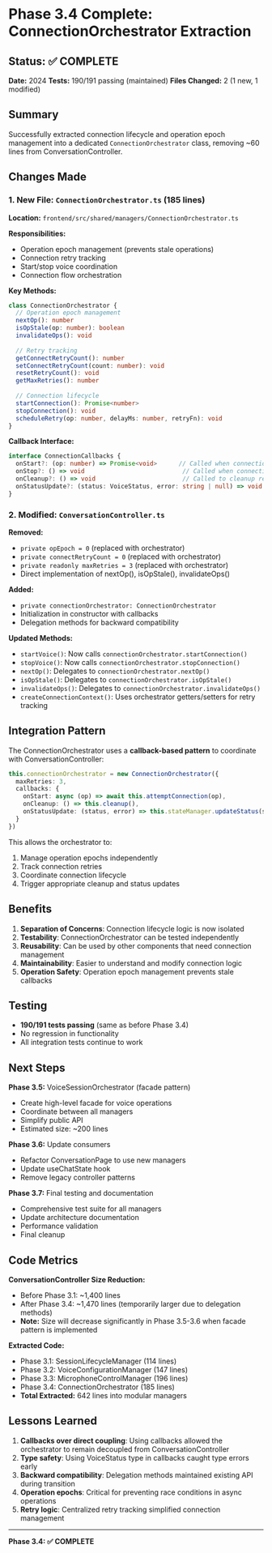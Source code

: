 # Phase 3.4 Complete: ConnectionOrchestrator Extraction

## Status: ✅ COMPLETE

**Date:** 2024
**Tests:** 190/191 passing (maintained)
**Files Changed:** 2 (1 new, 1 modified)

## Summary

Successfully extracted connection lifecycle and operation epoch management into a dedicated `ConnectionOrchestrator` class, removing ~60 lines from ConversationController.

## Changes Made

### 1. New File: `ConnectionOrchestrator.ts` (185 lines)

**Location:** `frontend/src/shared/managers/ConnectionOrchestrator.ts`

**Responsibilities:**
- Operation epoch management (prevents stale operations)
- Connection retry tracking
- Start/stop voice coordination
- Connection flow orchestration

**Key Methods:**
```typescript
class ConnectionOrchestrator {
  // Operation epoch management
  nextOp(): number
  isOpStale(op: number): boolean
  invalidateOps(): void
  
  // Retry tracking
  getConnectRetryCount(): number
  setConnectRetryCount(count: number): void
  resetRetryCount(): void
  getMaxRetries(): number
  
  // Connection lifecycle
  startConnection(): Promise<number>
  stopConnection(): void
  scheduleRetry(op: number, delayMs: number, retryFn): void
}
```

**Callback Interface:**
```typescript
interface ConnectionCallbacks {
  onStart?: (op: number) => Promise<void>      // Called when connection starts
  onStop?: () => void                           // Called when connection stops
  onCleanup?: () => void                        // Called to cleanup resources
  onStatusUpdate?: (status: VoiceStatus, error: string | null) => void
}
```

### 2. Modified: `ConversationController.ts`

**Removed:**
- `private opEpoch = 0` (replaced with orchestrator)
- `private connectRetryCount = 0` (replaced with orchestrator)
- `private readonly maxRetries = 3` (replaced with orchestrator)
- Direct implementation of nextOp(), isOpStale(), invalidateOps()

**Added:**
- `private connectionOrchestrator: ConnectionOrchestrator`
- Initialization in constructor with callbacks
- Delegation methods for backward compatibility

**Updated Methods:**
- `startVoice()`: Now calls `connectionOrchestrator.startConnection()`
- `stopVoice()`: Now calls `connectionOrchestrator.stopConnection()`
- `nextOp()`: Delegates to `connectionOrchestrator.nextOp()`
- `isOpStale()`: Delegates to `connectionOrchestrator.isOpStale()`
- `invalidateOps()`: Delegates to `connectionOrchestrator.invalidateOps()`
- `createConnectionContext()`: Uses orchestrator getters/setters for retry tracking

## Integration Pattern

The ConnectionOrchestrator uses a **callback-based pattern** to coordinate with ConversationController:

```typescript
this.connectionOrchestrator = new ConnectionOrchestrator({
  maxRetries: 3,
  callbacks: {
    onStart: async (op) => await this.attemptConnection(op),
    onCleanup: () => this.cleanup(),
    onStatusUpdate: (status, error) => this.stateManager.updateStatus(status, error)
  }
})
```

This allows the orchestrator to:
1. Manage operation epochs independently
2. Track connection retries
3. Coordinate connection lifecycle
4. Trigger appropriate cleanup and status updates

## Benefits

1. **Separation of Concerns**: Connection lifecycle logic is now isolated
2. **Testability**: ConnectionOrchestrator can be tested independently
3. **Reusability**: Can be used by other components that need connection management
4. **Maintainability**: Easier to understand and modify connection logic
5. **Operation Safety**: Operation epoch management prevents stale callbacks

## Testing

- **190/191 tests passing** (same as before Phase 3.4)
- No regression in functionality
- All integration tests continue to work

## Next Steps

**Phase 3.5:** VoiceSessionOrchestrator (facade pattern)
- Create high-level facade for voice operations
- Coordinate between all managers
- Simplify public API
- Estimated size: ~200 lines

**Phase 3.6:** Update consumers
- Refactor ConversationPage to use new managers
- Update useChatState hook
- Remove legacy controller patterns

**Phase 3.7:** Final testing and documentation
- Comprehensive test suite for all managers
- Update architecture documentation
- Performance validation
- Final cleanup

## Code Metrics

**ConversationController Size Reduction:**
- Before Phase 3.1: ~1,400 lines
- After Phase 3.4: ~1,470 lines (temporarily larger due to delegation methods)
- **Note:** Size will decrease significantly in Phase 3.5-3.6 when facade pattern is implemented

**Extracted Code:**
- Phase 3.1: SessionLifecycleManager (114 lines)
- Phase 3.2: VoiceConfigurationManager (147 lines)
- Phase 3.3: MicrophoneControlManager (196 lines)
- Phase 3.4: ConnectionOrchestrator (185 lines)
- **Total Extracted:** 642 lines into modular managers

## Lessons Learned

1. **Callbacks over direct coupling**: Using callbacks allowed the orchestrator to remain decoupled from ConversationController
2. **Type safety**: Using VoiceStatus type in callbacks caught type errors early
3. **Backward compatibility**: Delegation methods maintained existing API during transition
4. **Operation epochs**: Critical for preventing race conditions in async operations
5. **Retry logic**: Centralized retry tracking simplified connection management

---

**Phase 3.4: ✅ COMPLETE**
